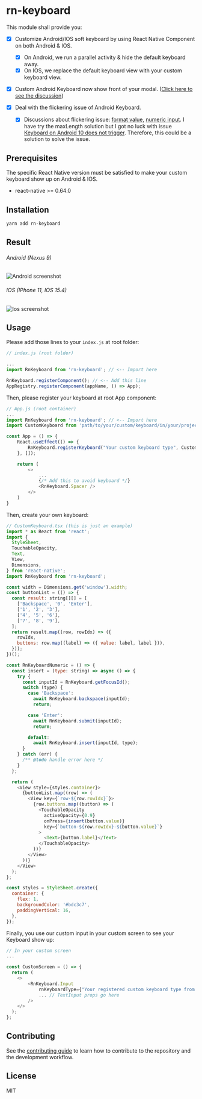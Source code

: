 # rn-keyboard

This module shall provide you:

- [x] Customize Android/IOS soft keyboard by using React Native Component on both Android & IOS.

  - [x] On Android, we run a parallel activity & hide the default keyboard away.
  - [x] On IOS, we replace the default keyboard view with your custom keyboard view.

- [x] Custom Android Keyboard now show front of your modal. ([Click here to see the discussion](https://stackoverflow.com/questions/49981373/react-native-modal-dialog-hides-custom-keyboard))

- [x] Deal with the flickering issue of Android Keyboard.
  - [x] Discussions about flickering issue: [format value](https://github.com/facebook/react-native/issues/24585), [numeric input](https://github.com/facebook/react-native/issues/24585). I have try the maxLength solution but I got no luck with issue [Keyboard on Android 10 does not trigger](https://github.com/facebook/react-native/issues/18339). Therefore, this could be a solution to solve the issue.

## Prerequisites

The specific React Native version must be satisfied to make your custom keyboard show up on Android & IOS.

- react-native >= 0.64.0

## Installation

```sh
yarn add rn-keyboard
```

## Result

###### Android (Nexus 9)

![Android screenshot](images/Nexus-9.png)

###### IOS (IPhone 11, IOS 15.4)

![Ios screenshot](images/IPhone-11-IOS-15-4.png)

## Usage

Please add those lines to your `index.js` at root folder:

```js
// index.js (root folder)

...
import RnKeyboard from 'rn-keyboard'; // <-- Import here

RnKeyboard.registerComponent(); // <-- Add this line
AppRegistry.registerComponent(appName, () => App);
```

Then, please register your keyboard at root App component:

```js
// App.js (root container)
...
import RnKeyboard from 'rn-keyboard'; // <-- Import here
import CustomKeyboard from 'path/to/your/custom/keyboard/in/your/project';

const App = () => {
    React.useEffect(() => {
        RnKeyboard.registerKeyboard("Your custom keyboard type", CustomKeyboard); // <-- Add this to your root container's componentDidMount
    }, []);

    return (
        <>
            ...
            {/* Add this to avoid keyboard */}
            <RnKeyboard.Spacer />
        </>
    )
}
```

Then, create your own keyboard:

```js
// CustomKeyboard.tsx (this is just an example)
import * as React from 'react';
import {
  StyleSheet,
  TouchableOpacity,
  Text,
  View,
  Dimensions,
} from 'react-native';
import RnKeyboard from 'rn-keyboard';

const width = Dimensions.get('window').width;
const buttonList = (() => {
  const result: string[][] = [
    ['Backspace', '0', 'Enter'],
    ['1', '2', '3'],
    ['4', '5', '6'],
    ['7', '8', '9'],
  ];
  return result.map((row, rowIdx) => ({
    rowIdx,
    buttons: row.map((label) => ({ value: label, label })),
  }));
})();

const RnKeyboardNumeric = () => {
  const insert = (type: string) => async () => {
    try {
      const inputId = RnKeyboard.getFocusId();
      switch (type) {
        case 'Backspace':
          await RnKeyboard.backspace(inputId);
          return;

        case 'Enter':
          await RnKeyboard.submit(inputId);
          return;

        default:
          await RnKeyboard.insert(inputId, type);
      }
    } catch (err) {
      /** @todo handle error here */
    }
  };

  return (
    <View style={styles.container}>
      {buttonList.map((row) => (
        <View key={`row-${row.rowIdx}`}>
          {row.buttons.map((button) => (
            <TouchableOpacity
              activeOpacity={0.9}
              onPress={insert(button.value)}
              key={`button-${row.rowIdx}-${button.value}`}
            >
              <Text>{button.label}</Text>
            </TouchableOpacity>
          ))}
        </View>
      ))}
    </View>
  );
};

const styles = StyleSheet.create({
  container: {
    flex: 1,
    backgroundColor: '#bdc3c7',
    paddingVertical: 16,
  },
});
```

Finally, you use our custom input in your custom screen to see your Keyboard show up:

```js
// In your custom screen
...

const CustomScreen = () => {
  return (
    <>
        <RnKeyboard.Input
            rnKeyboardType={"Your registered custom keyboard type from App.js"}
            ... // TextInput props go here
        />
    </>
  );
};
```

## Contributing

See the [contributing guide](CONTRIBUTING.md) to learn how to contribute to the repository and the development workflow.

## License

MIT
